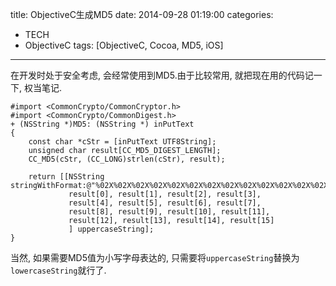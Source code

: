 title: ObjectiveC生成MD5
date: 2014-09-28 01:19:00
categories:
- TECH
- ObjectiveC
tags: [ObjectiveC, Cocoa, MD5, iOS]
---
在开发时处于安全考虑, 会经常使用到MD5.由于比较常用, 就把现在用的代码记一下, 权当笔记.
```objc
#import <CommonCrypto/CommonCryptor.h>
#import <CommonCrypto/CommonDigest.h>
+ (NSString *)MD5: (NSString *) inPutText
{
    const char *cStr = [inPutText UTF8String];
    unsigned char result[CC_MD5_DIGEST_LENGTH];
    CC_MD5(cStr, (CC_LONG)strlen(cStr), result);
    
    return [[NSString stringWithFormat:@"%02X%02X%02X%02X%02X%02X%02X%02X%02X%02X%02X%02X%02X%02X%02X%02X",
             result[0], result[1], result[2], result[3],
             result[4], result[5], result[6], result[7],
             result[8], result[9], result[10], result[11],
             result[12], result[13], result[14], result[15]
             ] uppercaseString];
}
```
当然, 如果需要MD5值为小写字母表达的, 只需要将`uppercaseString`替换为`lowercaseString`就行了.
